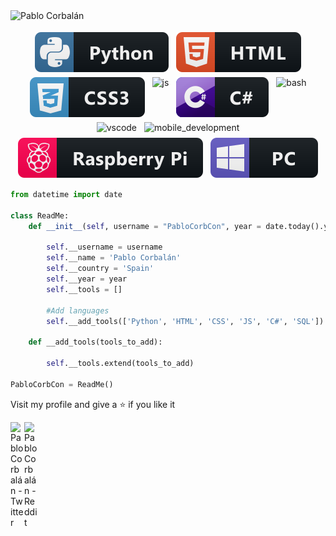 <img alt="Pablo Corbalán" src="https://github.com/PabloCorbCon/PabloCorbCon/blob/master/images/banner.png?raw=True">

<p align="center">
  <!-- For more icons please follow  https://github.com/MikeCodesDotNET/ColoredBadges -->
  <img src="https://github.com/MikeCodesDotNET/ColoredBadges/blob/master/svg/dev/languages/python.svg" alt="python", style="vertical-align: top; margin:4px">
  <img src="https://github.com/MikeCodesDotNET/ColoredBadges/blob/master/svg/dev/languages/html.svg" alt="html", style="vertical-align:top; margin:4px">
  <img src="https://github.com/MikeCodesDotNET/ColoredBadges/blob/master/svg/dev/languages/css3.svg" alt ="css", style="vertical-align: top; margin:4px">
  <img src="https://github.com/Quadrified/Quadrified/blob/master/assets/svg/dev/languages/js.svg" alt="js" style="vertical-align:top; margin:4px">
  <img src="https://github.com/MikeCodesDotNET/ColoredBadges/blob/master/svg/dev/languages/csharp.svg" alt = 'c#', style="vertical-align:top; margin:4px">
  <img src="https://github.com/Quadrified/Quadrified/blob/master/assets/svg/dev/tools/bash.svg" alt="bash" style="vertical-align:top; margin:4px">
  <img src="https://github.com/Quadrified/Quadrified/blob/master/assets/svg/dev/tools/visualstudio_code.svg" alt="vscode" style="vertical-align:top; margin:4px">
  <img src="https://github.com/Quadrified/Quadrified/blob/master/assets/svg/dev/misc/mobile.svg" alt="mobile_development" style="vertical-align:top; margin:4px">
  <img src="https://github.com/MikeCodesDotNET/ColoredBadges/blob/master/svg/devices/raspberrypi.svg" alt="raspberry", style="vertical-align: top; margin: 4px">
  <img src="https://github.com/MikeCodesDotNET/ColoredBadges/blob/master/svg/devices/pc.svg" alt="pc", style="vertical-align:top; margin: 4px">
</p>


```python
from datetime import date

class ReadMe:
    def __init__(self, username = "PabloCorbCon", year = date.today().year()): #Get the current year

        self.__username = username
        self.__name = 'Pablo Corbalán'
        self.__country = 'Spain'
        self.__year = year
        self.__tools = []

        #Add languages
        self.__add_tools(['Python', 'HTML', 'CSS', 'JS', 'C#', 'SQL'])

    def __add_tools(tools_to_add):

    	self.__tools.extend(tools_to_add)

PabloCorbCon = ReadMe()
```
<p>Visit my profile and give a ⭐️ if you like it</p>

<a href="https://twitter.com/pablocorbcon">
  <img align="left" alt="Pablo Corbalán - Twitter" width="22px" src="https://cdn.jsdelivr.net/npm/simple-icons@v3/icons/twitter.svg">
</a>
<a href="https://www.reddit.com/user/progsNyx">
  <img align="left" alt="Pablo Corbalán - Reddit" width="22px" src="https://cdn.jsdelivr.net/npm/simple-icons@v3/icons/reddit.svg"/>
</a>
<br />
<br />
